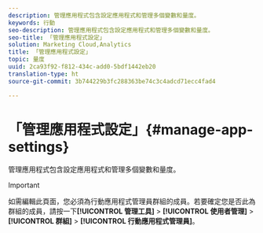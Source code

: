 ```yaml
---
description: 管理應用程式包含設定應用程式和管理多個變數和量度。
keywords: 行動
seo-description: 管理應用程式包含設定應用程式和管理多個變數和量度。
seo-title: 「管理應用程式設定」
solution: Marketing Cloud,Analytics
title: 「管理應用程式設定」
topic: 量度
uuid: 2ca93f92-f812-434c-add0-5bdf1442eb20
translation-type: ht
source-git-commit: 3b744229b3fc288363be74c3c4adcd71ecc4fad4

---
```



# 「管理應用程式設定」{#manage-app-settings}

管理應用程式包含設定應用程式和管理多個變數和量度。

>[!IMPORTANT]
>
>如需編輯此頁面，您必須為行動應用程式管理員群組的成員。若要確定您是否此為群組的成員，請按一下&#x200B;**[!UICONTROL 管理工具]** &gt; **[!UICONTROL 使用者管理]** &gt; **[!UICONTROL 群組]** &gt; **[!UICONTROL 行動應用程式管理員]**。
